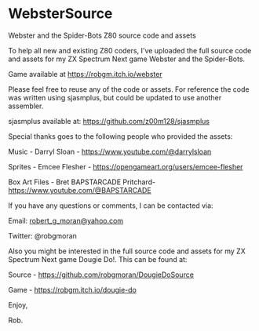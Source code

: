 # WebsterSource
Webster and the Spider-Bots Z80 source code and assets

To help all new and existing Z80 coders, I've uploaded the full source code and assets for my ZX Spectrum Next game Webster and the Spider-Bots.

Game available at https://robgm.itch.io/webster

Please feel free to reuse any of the code or assets. For reference the code was written using sjasmplus, but could be updated to use another assembler.

sjasmplus available at: https://github.com/z00m128/sjasmplus

Special thanks goes to the following people who provided the assets:

Music - Darryl Sloan - https://www.youtube.com/@darrylsloan

Sprites - Emcee Flesher - https://opengameart.org/users/emcee-flesher

Box Art Files - Bret BAPSTARCADE Pritchard- https://www.youtube.com/@BAPSTARCADE

If you have any questions or comments, I can be contacted via:

Email: robert_g_moran@yahoo.com

Twitter: @robgmoran

Also you might be interested in the full source code and assets for my ZX Spectrum Next game Dougie Do!. This can be found at:

Source - https://github.com/robgmoran/DougieDoSource

Game - https://robgm.itch.io/dougie-do

Enjoy,

Rob.
